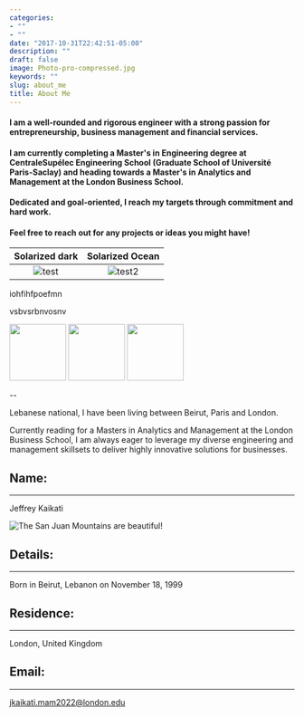 ```yaml
---
categories:
- ""
- ""
date: "2017-10-31T22:42:51-05:00"
description: ""
draft: false
image: Photo-pro-compressed.jpg
keywords: ""
slug: about_me
title: About Me
---
```



#### I am a well-rounded and rigorous engineer with a strong passion for entrepreneurship, business management and financial services. 
#### I am currently completing a Master's in Engineering degree at CentraleSupélec Engineering School (Graduate School of Université Paris-Saclay) and heading towards a Master's in Analytics and Management at the London Business School. 
#### Dedicated and goal-oriented, I reach my targets through commitment and hard work. 
#### Feel free to reach out for any projects or ideas you might have!


Solarized dark             |  Solarized Ocean
:-------------------------:|:-------------------------:
![test](blogs/output_8_1)  |  ![test2](blogs/output_8_1.png)


iohfihfpoefmn


vsbvsrbnvosnv


<p float="left">
  <img src="/Photo-pro-compressed.jpg" width="100" />
  <img src="/Photo-pro-compressed.jpg" width="100" /> 
  <img src="/Photo-pro-compressed.jpg" width="100" />
</p>

--

Lebanese national, I have been living between Beirut, Paris and London. 

Currently reading for a Masters in Analytics and Management at the London Business School, I am always eager to leverage my diverse engineering and management skillsets to deliver highly innovative solutions for businesses.  

## Name:
---------------

Jeffrey Kaikati


![The San Juan Mountains are beautiful!](pic10.jpg)

## Details:
---------------
Born in Beirut, Lebanon on November 18, 1999

## Residence:
---------------

London, United Kingdom

## Email:
---------------
jkaikati.mam2022@london.edu